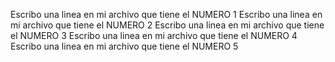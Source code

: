 Escribo una linea en mi archivo que tiene el NUMERO 1
Escribo una linea en mi archivo que tiene el NUMERO 2
Escribo una linea en mi archivo que tiene el NUMERO 3
Escribo una linea en mi archivo que tiene el NUMERO 4
Escribo una linea en mi archivo que tiene el NUMERO 5
